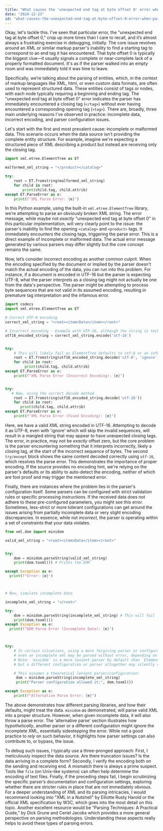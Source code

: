```yaml
---
title: "What causes the 'unexpected end tag at byte offset 0' error when parsing entities?"
date: "2024-12-23"
id: "what-causes-the-unexpected-end-tag-at-byte-offset-0-error-when-parsing-entities"
---
```


Okay, let's tackle this. I've seen that particular error, the "unexpected end tag at byte offset 0," crop up more times than I care to recall, and it’s almost always a frustrating exercise in debugging, initially. The core issue revolves around an XML or similar markup parser's inability to find a starting tag to correspond to an end tag it has encountered. That byte offset 0 is typically the biggest clue—it usually signals a complete or near-complete lack of a properly formatted document. It's as if the parser walked into an empty room and was immediately told it was time to leave.

Specifically, we’re talking about the parsing of entities, which, in the context of markup languages like XML, html, or even custom data formats, are often used to represent structured data. These entities consist of tags or nodes, with each node typically requiring a beginning and ending tag. The “unexpected end tag at byte offset 0” error indicates the parser has immediately encountered a closing tag (`</tag>`) without ever having encountered a corresponding opening tag (`<tag>`). There are, broadly, three main underlying reasons I've observed in practice: incomplete data, incorrect encoding, and parser configuration issues.

Let's start with the first and most prevalent cause: incomplete or malformed data. This scenario occurs when the data source isn't providing the complete entity structure. For example, imagine we're expecting a structured piece of XML describing a product but instead are receiving only the closing tag.

```python
import xml.etree.ElementTree as ET

malformed_xml_string = "</product></catalog>"

try:
    root = ET.fromstring(malformed_xml_string)
    for child in root:
        print(child.tag, child.attrib)
except ET.ParseError as e:
    print(f"XML Parse Error: {e}")
```

In this Python example, using the built-in `xml.etree.ElementTree` library, we’re attempting to parse an obviously broken XML string. The error message, while maybe not *exactly* "unexpected end tag at byte offset 0" in this particular implementation, will very clearly point to the issue: the parser's inability to find the opening `<catalog>` and `<product>` tags. It immediately encounters the closing tags, triggering the parse error. This is a direct example of incomplete or malformed data. The actual error message generated by various parsers may differ slightly but the core concept remains the same.

Now, let’s consider incorrect encoding as another common culprit. When the encoding specified by the document or implied by the parser doesn't match the actual encoding of the data, you can run into this problem. For instance, if a document is encoded in UTF-16 but the parser is expecting UTF-8, what the parser interprets as a closing tag might not actually be one from the data's perspective. The parser might be attempting to process byte sequences that are not valid in its assumed encoding, resulting in premature tag interpretation and the infamous error.

```python
import codecs
import xml.etree.ElementTree as ET

# Correct UTF-8 encoding
correct_xml_string = "<root><item>Data</item></root>"

# Incorrect encoding - Example with UTF-16, although the string is technically valid UTF-8
utf16_encoded_string = correct_xml_string.encode('utf-16')


try:
    # This will likely fail as ElementTree defaults to utf-8 or an inferred encoding
    root = ET.fromstring(utf16_encoded_string.decode('utf-8', 'ignore'))
    for child in root:
         print(child.tag, child.attrib)
except ET.ParseError as e:
    print(f"XML Parse Error (Incorrect Encoding): {e}")


try:
   # Now, using the correct decode method
    root = ET.fromstring(utf16_encoded_string.decode('utf-16'))
    for child in root:
       print(child.tag, child.attrib)
except ET.ParseError as e:
    print(f"XML Parse Error (Fixed Encoding): {e}")

```

Here, we have a valid XML string encoded in UTF-16. Attempting to decode it as UTF-8, even with 'ignore' which will skip the invalid sequences, will result in a mangled string that may appear to have unexpected closing tags. The error, in practice, may not be *exactly* offset zero, but the core problem is the parser encountering something that it interprets incorrectly, likely a closing tag, at the start of the incorrect sequence of bytes. The second `try/except` block shows the same content decoded correctly using `utf-16`, which resolves the parse error. This demonstrates the importance of proper encoding. If the source provides no encoding hint, we're relying on the parser's defaults or its ability to auto-detect the encoding, neither of which are fool proof and may trigger the mentioned error.

Finally, there are instances where the problem lies in the parser's configuration itself. Some parsers can be configured with strict validation rules or specific processing instructions. If the received data does not adhere to these pre-configured parameters, you might see this error. Sometimes, less-strict or more tolerant configurations can get around the issues arising from partially incomplete data or very slight encoding discrepancies. In essence, while not *incorrect*, the parser is operating within a set of constraints that your data violates.

```python
from xml.dom import minidom

valid_xml_string = "<root><item>Data</item></root>"


try:
    dom = minidom.parseString(valid_xml_string)
    print(dom.toxml()) # Prints the DOM

except Exception as e:
  print(f"Error: {e}")



# Now, simulate incomplete data

incomplete_xml_string = "</root>"

try:
    dom = minidom.parseString(incomplete_xml_string) # This will fail
    print(dom.toxml())
except Exception as e:
  print(f"DOM Parse Error (Incomplete Data): {e}")



try:
    # In certain situations, using a more forgiving parser or configuration,
    # even an incomplete xml may be parsed without error, depending on settings
    # Note: `minidom` is a more lenient parser by default than `ElementTree` which will generally throw an error
    # but a different configuration or parser altogether may silently drop the issue.

    # This assumes a theoretical lenient parser/configuration:
     dom = minidom.parseString(incomplete_xml_string)
     print("Parser configuration allowed it:", dom.toxml())

except Exception as e:
    print(f"Alternative Parse Error: {e}")

```

The above demonstrates how different parsing libraries, and how their defaults, might treat the data. `minidom` as demonstrated, will parse valid XML into a proper structure. However, when given incomplete data, it will also throw a parse error. The 'alternative parse' section illustrates how *hypothetically*, another parser or a different configuration might ignore the incomplete XML, essentially sidestepping the error. While not a good practice to *rely* on such behavior, it highlights how parser settings can also contribute to, or bypass, the issue.

To debug such issues, I typically use a three-pronged approach: First, I meticulously inspect the data source. Are there truncation issues? Is the data arriving in a complete form? Secondly, I verify the encoding both on the sending and receiving end. A mismatch there is always a prime suspect. Tools like `file` (on Unix-like systems) can often help determine the encoding of text files. Finally, if the preceding steps fail, I begin scrutinizing the specific parser’s documentation and configuration settings, exploring whether there are stricter rules in place that are not immediately obvious. For a deeper understanding of XML and its parsing intricacies, I would recommend looking into "XML in a Nutshell" by Elliotte Rusty Harold or the official XML specification by W3C, which goes into the most detail on this topic. Another excellent resource would be “Parsing Techniques: A Practical Guide,” by Dick Grune and Ceriel Jacobs which provides a more general perspective on parsing methodologies. Understanding these aspects really helps to avoid these types of parsing errors.
